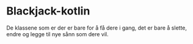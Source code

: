 # Blackjack-kotlin
De klassene som er der er bare for å få dere i gang, det er bare å slette, endre og legge til nye sånn som dere vil.
